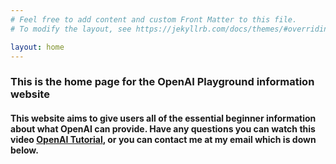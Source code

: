 ```yaml
---
# Feel free to add content and custom Front Matter to this file.
# To modify the layout, see https://jekyllrb.com/docs/themes/#overriding-theme-defaults

layout: home
---
```

### This is the home page for the OpenAI Playground information website

#### This website aims to give users all of the essential beginner information about what OpenAI can provide.  Have any questions you can watch this video [OpenAI Tutorial](https://www.youtube.com/watch?v=C4ve8Kjw9ZY), or you can contact me at my email which is down below.